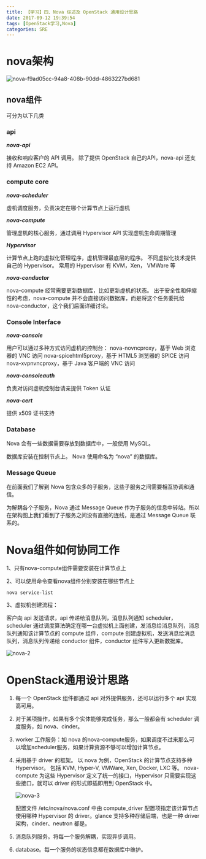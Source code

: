 ```yaml
---
title: 【学习】四、Nova 综述及 OpenStack 通用设计思路
date: 2017-09-12 19:39:54
tags: [OpenStack学习,Nova]
categories: SRE
---
```


# nova架构



![nova-f9ad05cc-94a8-408b-90dd-4863227bd681](/images/nova-f9ad05cc-94a8-408b-90dd-4863227bd681.png)

## nova组件

可分为以下几类

### api

**_nova-api_**

接收和响应客户的 API 调用。 除了提供 OpenStack 自己的API，nova-api 还支持 Amazon EC2 API。

<!-- more -->

### compute core

**_nova-scheduler_**

虚机调度服务，负责决定在哪个计算节点上运行虚机

**_nova-compute_**

管理虚机的核心服务，通过调用 Hypervisor API 实现虚机生命周期管理

**_Hypervisor_**

计算节点上跑的虚拟化管理程序，虚机管理最底层的程序。 不同虚拟化技术提供自己的 Hypervisor。 常用的 Hypervisor 有 KVM，Xen， VMWare 等

**_nova-conductor_**

nova-compute 经常需要更新数据库，比如更新虚机的状态。 出于安全性和伸缩性的考虑，nova-compute 并不会直接访问数据库，而是将这个任务委托给 nova-conductor，这个我们后面详细讨论。

### Console Interface

**_nova-console_**

用户可以通过多种方式访问虚机的控制台： nova-novncproxy，基于 Web 浏览器的 VNC 访问 nova-spicehtml5proxy，基于 HTML5 浏览器的 SPICE 访问 nova-xvpnvncproxy，基于 Java 客户端的 VNC 访问

**_nova-consoleauth_**

负责对访问虚机控制台请亲提供 Token 认证

**_nova-cert_**

提供 x509 证书支持

### Database

Nova 会有一些数据需要存放到数据库中，一般使用 MySQL。

数据库安装在控制节点上。 Nova 使用命名为 “nova” 的数据库。

### Message Queue

在前面我们了解到 Nova 包含众多的子服务，这些子服务之间需要相互协调和通信。

为解耦各个子服务，Nova 通过 Message Queue 作为子服务的信息中转站。所以在架构图上我们看到了子服务之间没有直接的连线，是通过 Message Queue 联系的。

# Nova组件如何协同工作

1、只有nova-compute组件需要安装在计算节点上

2、可以使用命令查看nova组件分别安装在哪些节点上

```shell
nova service-list
```

3、虚拟机创建流程：

客户向 api 发送请求，api 传递给消息队列，消息队列通知 scheduler，scheduler 通过调度算法确定在哪一台虚拟机上面创建，发消息给消息队列，消息队列通知该计算节点的 compute 组件，compute 创建虚拟机，发送消息给消息队列，消息队列传递给 conductor 组件，conductor 组件写入更新数据库。

![nova-2](/images/nova-2.png)

# OpenStack通用设计思路

1.  每一个 OpenStack 组件都通过 api 对外提供服务，还可以运行多个 api 实现高可用。

2.  对于某项操作，如果有多个实体能够完成任务，那么一般都会有 scheduler 调度服务，如 nova、cinder。

3.  worker 工作服务：如 nova 的nova-compute服务，如果调度不过来那么可以增加scheduler服务，如果计算资源不够可以增加计算节点。

4.  采用基于 driver 的框架。 以 nova 为例，OpenStack 的计算节点支持多种 Hypervisor。 包括 KVM, Hyper-V, VMWare, Xen, Docker, LXC 等。 nova-compute 为这些 Hypervisor 定义了统一的接口，Hypervisor 只需要实现这些接口，就可以 driver 的形式即插即用到 OpenStack 中。

    ![nova-3](/images/nova-3.png)

    配置文件 /etc/nova/nova.conf 中由 compute_driver 配置项指定该计算节点使用哪种 Hypervisor 的 driver。glance 支持多种存储后端，也是一种 driver 架构，cinder、neutron 都是。

5.  消息队列服务。将每一个服务解耦，实现异步调用。

6.  database。每一个服务的状态信息都在数据库中维护。

